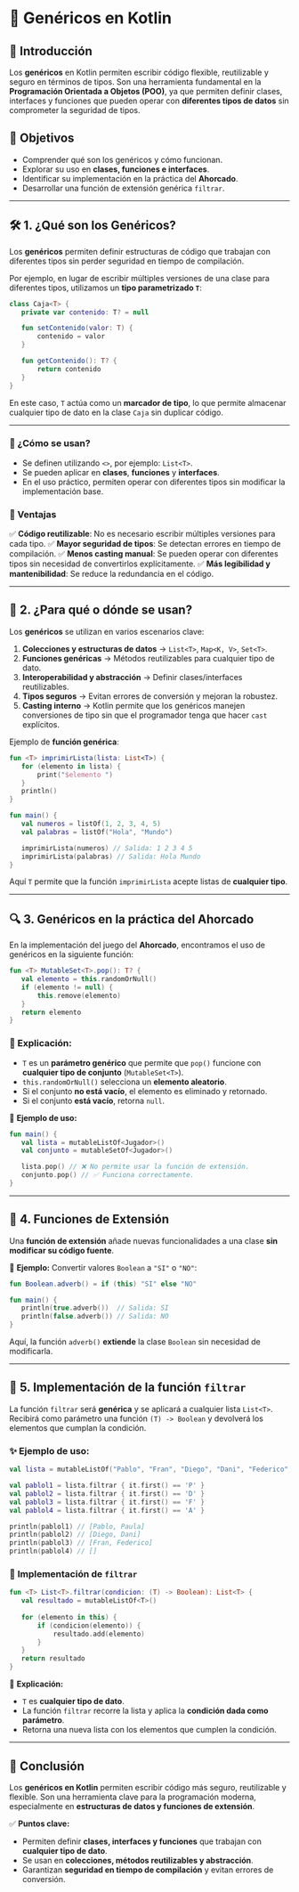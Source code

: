 # 📌 Genéricos en Kotlin

## 📖 Introducción
Los **genéricos** en Kotlin permiten escribir código flexible, reutilizable y seguro en términos de tipos. Son una herramienta fundamental en la **Programación Orientada a Objetos (POO)**, ya que permiten definir clases, interfaces y funciones que pueden operar con **diferentes tipos de datos** sin comprometer la seguridad de tipos.

## 🎯 Objetivos
- Comprender qué son los genéricos y cómo funcionan.
- Explorar su uso en **clases, funciones e interfaces**.
- Identificar su implementación en la práctica del **Ahorcado**.
- Desarrollar una función de extensión genérica `filtrar`.

---

## 🛠️ 1. ¿Qué son los Genéricos?
Los **genéricos** permiten definir estructuras de código que trabajan con diferentes tipos sin perder seguridad en tiempo de compilación.

Por ejemplo, en lugar de escribir múltiples versiones de una clase para diferentes tipos, utilizamos un **tipo parametrizado `T`**:

```kotlin
class Caja<T> {
   private var contenido: T? = null

   fun setContenido(valor: T) {
       contenido = valor
   }

   fun getContenido(): T? {
       return contenido
   }
}
```

En este caso, `T` actúa como un **marcador de tipo**, lo que permite almacenar cualquier tipo de dato en la clase `Caja` sin duplicar código.

---

### 🎯 ¿Cómo se usan?
- Se definen utilizando `<>`, por ejemplo: `List<T>`.
- Se pueden aplicar en **clases**, **funciones** y **interfaces**.
- En el uso práctico, permiten operar con diferentes tipos sin modificar la implementación base.

### 🚀 Ventajas
✅ **Código reutilizable**: No es necesario escribir múltiples versiones para cada tipo.
✅ **Mayor seguridad de tipos**: Se detectan errores en tiempo de compilación.
✅ **Menos casting manual**: Se pueden operar con diferentes tipos sin necesidad de convertirlos explícitamente.
✅ **Más legibilidad y mantenibilidad**: Se reduce la redundancia en el código.

---

## 🔹 2. ¿Para qué o dónde se usan?
Los **genéricos** se utilizan en varios escenarios clave:

1. **Colecciones y estructuras de datos** → `List<T>`, `Map<K, V>`, `Set<T>`.
2. **Funciones genéricas** → Métodos reutilizables para cualquier tipo de dato.
3. **Interoperabilidad y abstracción** → Definir clases/interfaces reutilizables.
4. **Tipos seguros** → Evitan errores de conversión y mejoran la robustez.
5. **Casting interno** → Kotlin permite que los genéricos manejen conversiones de tipo sin que el programador tenga que hacer `cast` explícitos.

Ejemplo de **función genérica**:

```kotlin
fun <T> imprimirLista(lista: List<T>) {
   for (elemento in lista) {
       print("$elemento ")
   }
   println()
}

fun main() {
   val numeros = listOf(1, 2, 3, 4, 5)
   val palabras = listOf("Hola", "Mundo")

   imprimirLista(numeros) // Salida: 1 2 3 4 5
   imprimirLista(palabras) // Salida: Hola Mundo
}
```

Aquí `T` permite que la función `imprimirLista` acepte listas de **cualquier tipo**.

---

## 🔍 3. Genéricos en la práctica del Ahorcado
En la implementación del juego del **Ahorcado**, encontramos el uso de genéricos en la siguiente función:

```kotlin
fun <T> MutableSet<T>.pop(): T? {
   val elemento = this.randomOrNull()
   if (elemento != null) {
       this.remove(elemento)
   }
   return elemento
}
```

### 📌 Explicación:
- `T` es un **parámetro genérico** que permite que `pop()` funcione con **cualquier tipo de conjunto** (`MutableSet<T>`).
- `this.randomOrNull()` selecciona un **elemento aleatorio**.
- Si el conjunto **no está vacío**, el elemento es eliminado y retornado.
- Si el conjunto **está vacío**, retorna `null`.

🔹 **Ejemplo de uso:**

```kotlin
fun main() {
   val lista = mutableListOf<Jugador>()
   val conjunto = mutableSetOf<Jugador>()

   lista.pop() // ❌ No permite usar la función de extensión.
   conjunto.pop() // ✅ Funciona correctamente.
}
```

---

## 🚀 4. Funciones de Extensión
Una **función de extensión** añade nuevas funcionalidades a una clase **sin modificar su código fuente**.

📌 **Ejemplo:** Convertir valores `Boolean` a `"SI"` o `"NO"`:

```kotlin
fun Boolean.adverb() = if (this) "SI" else "NO"

fun main() {
   println(true.adverb())  // Salida: SI
   println(false.adverb()) // Salida: NO
}
```

Aquí, la función `adverb()` **extiende** la clase `Boolean` sin necesidad de modificarla.

---

## 📝 5. Implementación de la función `filtrar`
La función `filtrar` será **genérica** y se aplicará a cualquier lista `List<T>`. Recibirá como parámetro una función `(T) -> Boolean` y devolverá los elementos que cumplan la condición.

### ✨ **Ejemplo de uso:**

```kotlin
val lista = mutableListOf("Pablo", "Fran", "Diego", "Dani", "Federico", "Paula")

val pablol1 = lista.filtrar { it.first() == 'P' }
val pablol2 = lista.filtrar { it.first() == 'D' }
val pablol3 = lista.filtrar { it.first() == 'F' }
val pablol4 = lista.filtrar { it.first() == 'A' }

println(pablol1) // [Pablo, Paula]
println(pablol2) // [Diego, Dani]
println(pablol3) // [Fran, Federico]
println(pablol4) // []
```

### 🎯 **Implementación de `filtrar`**

```kotlin
fun <T> List<T>.filtrar(condicion: (T) -> Boolean): List<T> {
   val resultado = mutableListOf<T>()
   
   for (elemento in this) {
       if (condicion(elemento)) {
           resultado.add(elemento)
       }
   }
   return resultado
}
```

📌 **Explicación:**
- `T` es **cualquier tipo de dato**.
- La función `filtrar` recorre la lista y aplica la **condición dada como parámetro**.
- Retorna una nueva lista con los elementos que cumplen la condición.

---

## 🎤 Conclusión
Los **genéricos en Kotlin** permiten escribir código más seguro, reutilizable y flexible. Son una herramienta clave para la programación moderna, especialmente en **estructuras de datos y funciones de extensión**.

✅ **Puntos clave:**
- Permiten definir **clases, interfaces y funciones** que trabajan con **cualquier tipo de dato**.
- Se usan en **colecciones, métodos reutilizables y abstracción**.
- Garantizan **seguridad en tiempo de compilación** y evitan errores de conversión.
